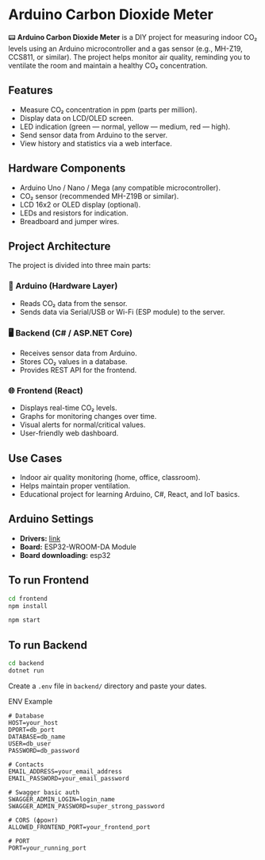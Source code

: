 # Arduino Carbon Dioxide Meter

📟 **Arduino Carbon Dioxide Meter** is a DIY project for measuring indoor CO₂ levels using an Arduino microcontroller and a gas sensor (e.g., MH-Z19, CCS811, or similar).
The project helps monitor air quality, reminding you to ventilate the room and maintain a healthy CO₂ concentration.

## Features

- Measure CO₂ concentration in ppm (parts per million).
- Display data on LCD/OLED screen.
- LED indication (green — normal, yellow — medium, red — high).
- Send sensor data from Arduino to the server.
- View history and statistics via a web interface.

## Hardware Components

- Arduino Uno / Nano / Mega (any compatible microcontroller).
- CO₂ sensor (recommended MH-Z19B or similar).
- LCD 16x2 or OLED display (optional).
- LEDs and resistors for indication.
- Breadboard and jumper wires.

## Project Architecture

The project is divided into three main parts:

### 🔌 Arduino (Hardware Layer)

- Reads CO₂ data from the sensor.
- Sends data via Serial/USB or Wi-Fi (ESP module) to the server.

### 🖥️ Backend (C# / ASP.NET Core)

- Receives sensor data from Arduino.
- Stores CO₂ values in a database.
- Provides REST API for the frontend.

### 🌐 Frontend (React)

- Displays real-time CO₂ levels.
- Graphs for monitoring changes over time.
- Visual alerts for normal/critical values.
- User-friendly web dashboard.

## Use Cases

- Indoor air quality monitoring (home, office, classroom).
- Helps maintain proper ventilation.
- Educational project for learning Arduino, C#, React, and IoT basics.

## Arduino Settings

- **Drivers:** [link](https://www.silabs.com/software-and-tools/usb-to-uart-bridge-vcp-drivers?tab=downloads)
- **Board:** ESP32-WROOM-DA Module
- **Board downloading:** esp32

## To run Frontend

```bash
cd frontend
npm install

npm start
```

## To run Backend

```bash
cd backend
dotnet run
```

Create a `.env` file in `backend/` directory and paste your dates.

ENV Example
```env
# Database
HOST=your_host
DPORT=db_port
DATABASE=db_name
USER=db_user
PASSWORD=db_password

# Contacts
EMAIL_ADDRESS=your_email_address
EMAIL_PASSWORD=your_email_password

# Swagger basic auth
SWAGGER_ADMIN_LOGIN=login_name
SWAGGER_ADMIN_PASSWORD=super_strong_password

# CORS (фронт)
ALLOWED_FRONTEND_PORT=your_frontend_port

# PORT
PORT=your_running_port
```